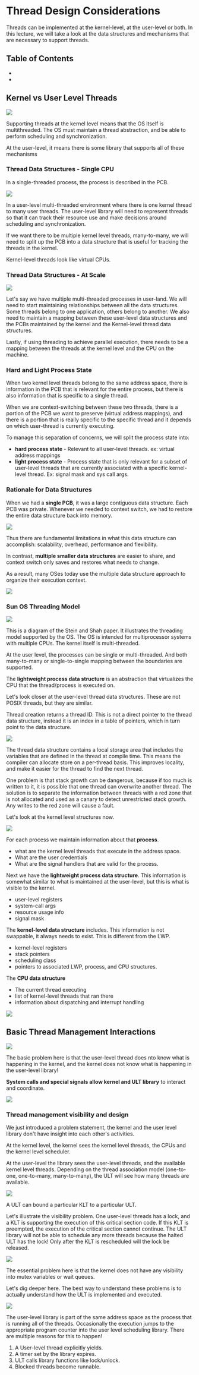 # Thread Design Considerations

Threads can be implemented at the kernel-level, at the user-level or both. In this lecture, we will take a look at the data structures and mechanisms that are necessary to support threads.

## Table of Contents

* []()
* []()

## Kernel vs User Level Threads

<img src="p2_resources/kernelvuser.png">

Supporting threads at the kernel level means that the OS itself is multithreaded. The OS must maintain a thread abstraction, and be able to perform scheduling and synchronization.

At the user-level, it means there is some library that supports all of these mechanisms 

### Thread Data Structures - Single CPU

In a single-threaded process, the process is described in the PCB. 

<img src="p2_resources/thread_related_ds.png">

In a user-level multi-threaded environment where there is one kernel thread to many user threads.  The user-level library will need to represent threads so that it can track their resource use and make decisions around scheduling and synchronization.

If we want there to be multiple kernel level threads, many-to-many, we will need to split up the PCB into a data structure that is useful for tracking the threads in the kernel. 

Kernel-level threads look like virtual CPUs. 

### Thread Data Structures - At Scale

<img src="p2_resources/mapping_threads.png">

Let's say we have multiple multi-threaded processes in user-land. We will need to start maintaining relationships between all the data structures. Some threads belong to one application, others belong to another. We also need to maintain a mapping between these user-level data structures and the PCBs maintained by the kernel and the Kernel-level thread data structures. 

Lastly, if using threading to achieve parallel execution, there needs to be a mapping between the threads at the kernel level and the CPU on the machine. 

### Hard and Light Process State

When two kernel level threads belong to the same address space, there is information in the PCB that is relevant for the entire process, but there is also information that is specific to a single thread. 

When we are context-switching between these two threads, there is a portion of the PCB we want to preserve (virtual address mappings), and there is a portion that is really specific to the specific thread and it depends on which user-thread is currently executing. 

To manage this separation of concerns, we will split the process state into:
* **hard process state** - Relevant to all user-level threads. ex: virtual address mappings
* **light process state** -  Process state that is only relevant for a subset of user-level threads that are currently associated with a specific kernel-level thread. Ex: signal mask and sys call args. 

### Rationale for Data Structures

When we had a **single PCB**, it was a large contiguous data structure. Each PCB was private. Whenever we needed to context switch, we had to restore the entire data structure back into memory.

<img src="p2_resources/why_multiple_ds.png">

Thus there are fundamental limitations in what this data structure can accomplish: scalability, overhead, performance and flexibility. 

In contrast, **multiple smaller data structures** are easier to share, and context switch only saves and restores what needs to change. 

As a result, many OSes today use the multiple data structure approach to organize their execution context.

<img src="p2_resources/linux_thread.png">

### Sun OS Threading Model

<img src="p2_resources/sun_model.png">

This is a diagram of the Stein and Shah paper. It illustrates the threading model supported by the OS. The OS is intended for multiprocessor systems with multiple CPUs. The kernel itself is multi-threaded.

At the user level, the processes can be single or multi-threaded. And both many-to-many or single-to-single mapping between the boundaries are supported. 

The **lightweight process data structure** is an abstraction that virtualizes the CPU that the thread/process is executed on. 

Let's look closer at the user-level thread data structures. These are not POSIX threads, but they are similar. 

Thread creation returns a thread ID. This is not a direct pointer to the thread data structure, instead it is an index in a table of pointers, which in turn point to the data structure.

<img src="p2_resources/user_thread_design.png">

The thread data structure contains a local storage area that includes the variables that are defined in the thread at compile time. This means the compiler can allocate store on a per-thread basis. This improves locality, and make it easier for the thread to find the next thread. 

One problem is that stack growth can be dangerous, because if too much is written to it, it is possible that one thread can overwrite another thread. The solution is to separate the information between threads with a red zone that is not allocated and used as a canary to detect unrestricted stack growth. Any writes to the red zone will cause a fault.

Let's look at the kernel level structures now.

<img src="p2_resources/kernel_level_data_structures.png">

For each process we maintain information about that **process**.
* what are the kernel level threads that execute in the address space.
* What are the user credentials
* What are the signal handlers that are valid for the process. 

Next we have the **lightweight process data structure**. This information is somewhat similar to what is maintained at the user-level, but this is what is visible to the kernel. 
* user-level registers
* system-call args
* resource usage info
* signal mask


The **kernel-level data structure** includes. This information is not swappable, it always needs to exist. This is different from the LWP. 
* kernel-level registers
* stack pointers
* scheduling class
* pointers to associated LWP, process, and CPU structures.

The **CPU data structure**
* The current thread executing
* list of kernel-level threads that ran there
* information about dispatching and interrupt handling

<img src="kernel_all_together.png">

## Basic Thread Management Interactions

<img src="thread_management_intro.png">

The basic problem here is that the user-level thread does nto know what is happening in the kernel, and the kernel does not know what is happening in the user-level library!

**System calls and special signals allow kernel and ULT library** to interact and coordinate. 

<img src="pthread_set_concurrency.png">

### Thread management visibility and design

We just introduced a problem statement, the kernel and the user level library don't have insight into each other's activities. 

At the kernel level, the kernel sees the kernel level threads, the CPUs and the kernel level scheduler. 

At the user-level the library sees the user-level threads, and the available kernel level threads. Depending on the thread association model (one-to-one, one-to-many, many-to-many), the ULT will see how many threads are available.

<img src="bound_thread.png">

A ULT can bound a particular KLT to a particular ULT. 

Let's illustrate the visibility problem. One user-level threads has a lock, and a KLT is supporting the execution of this critical section code. If this KLT is preempted, the execution of the critical section cannot continue. The ULT library will not be able to schedule any more threads because the halted ULT has the lock! Only after the KLT is rescheduled will the lock be released. 

<img src="thread_boundary_invisibility.png">

The essential problem here is that the kernel does not have any visibility into mutex variables or wait queues. 

Let's dig deeper here. The best way to understand these problems is to actually understand how the ULT is implemented and executed. 

<img src="ul_run.png">

The user-level library is part of the same address space as the process that is running all of the threads. Occasionally the execution jumps to the appropriate program counter into the user level scheduling library. There are multiple reasons for this to happen!

1. A User-level thread explicitly yields.
2. A timer set by the library expires.
3. ULT calls library functions like lock/unlock. 
4. Blocked threads become runnable.

